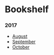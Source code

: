 
Bookshelf
======

### 2017
  * [August](https://github.com/ttltrk/BKS/blob/master/2017/AUG.MD)
  * [September](https://github.com/ttltrk/BKS/blob/master/2017/SEP.MD)
  * [October](https://github.com/ttltrk/BKS/blob/master/2017/OCT.MD)
